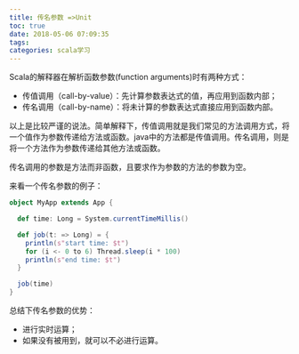 ```yaml
---
title: 传名参数 =>Unit
toc: true
date: 2018-05-06 07:09:35
tags:
categories: scala学习
---
```


Scala的解释器在解析函数参数(function arguments)时有两种方式：
* 传值调用（call-by-value）：先计算参数表达式的值，再应用到函数内部；
* 传名调用（call-by-name）：将未计算的参数表达式直接应用到函数内部。

以上是比较严谨的说法。简单解释下，传值调用就是我们常见的方法调用方式，将一个值作为参数传递给方法或函数。java中的方法都是传值调用。传名调用，则是将一个方法作为参数传递给其他方法或函数。

传名调用的参数是方法而非函数，且要求作为参数的方法的参数为空。

来看一个传名参数的例子：
```scala
object MyApp extends App {

  def time: Long = System.currentTimeMillis()

  def job(t: => Long) = {
    println(s"start time: $t")
    for (i <- 0 to 6) Thread.sleep(i * 100)
    println(s"end time: $t")
  }

  job(time)
}
```

总结下传名参数的优势：
* 进行实时运算；
* 如果没有被用到，就可以不必进行运算。